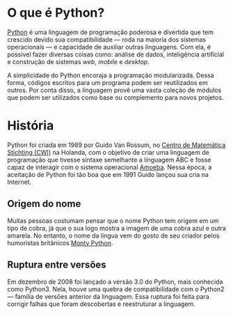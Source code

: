 # O que é Python?

[Python](https://www.python.org/) é uma linguagem de programação poderosa e divertida que tem crescido devido sua compatibilidade — roda na maioria dos sistemas operacionais — e capacidade de auxiliar outras linguagens. Com ela, é possível fazer diversas coisas como:  análise de dados, inteligência artificial e construção de  sistemas *web*, *mobile* e *desktop*. 

A simplicidade do Python encoraja a programação modularizada. Dessa forma, códigos escritos para um programa podem ser reutilizados em outros. Por conta disso, a linguagem provê uma vasta coleção de módulos que podem ser utilizados como base ou complemento para novos projetos.

# História 

Python foi criada em 1989 por Guido Van Rossum, no [Centro de Matemática Stichting (CWI)](https://www.cwi.nl/) na Holanda, com o objetivo de criar uma linguagem de programação que tivesse sintaxe semelhante a linguagem ABC e fosse capaz de interagir com o sistema operacional [Amoeba](https://www.cs.vu.nl/pub/amoeba/). Nessa época, a aceitação de Python foi tão boa que em 1991 Guido lançou sua cria na Internet.

## Origem do nome

Muitas pessoas costumam pensar que o nome Python tem origem em um tipo de cobra, já que o sua logo mostra a imagem de uma cobra azul e outra amarela. No entanto, o nome da língua vem do gosto de seu criador pelos humoristas britânicos [Monty Python](https://pt.wikipedia.org/wiki/Monty_Python).

## Ruptura entre versões

Em dezembro de 2008 foi lançado a versão 3.0 do Python, mais conhecida como Python3. Nela, houve uma quebra de compatibilidade com o Python2 — família de versões anterior da linguagem. Essa ruptura foi feita para corrigir falhas que foram descobertas e reestruturar a linguagem.
